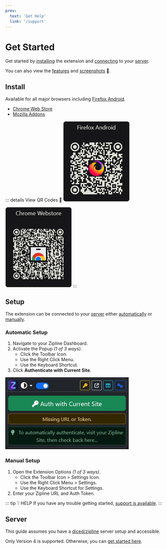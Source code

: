```yaml
---
prev:
  text: 'Get Help'
  link: '/support'
---
```


# Get Started

Get started by [installing](#install) the extension and [connecting](#setup) to your [server](#server).

You can also view the [features](features.md) and [screenshots](features.md#screenshots) 📸.

## Install

<span style="display:none;/*Search Keywords*/">Microsoft Edge, Opera, Brave, Chromium, Vivaldi, Waterfox, and More.</span>

Available for all major browsers including [Firefox Android](https://addons.mozilla.org/addon/zipline-extension).

<BrowserIcons animation="animate__rotateIn" />

- [Chrome Web Store](https://chromewebstore.google.com/detail/zipline-extension/gkkloiijbkgkbmgckfefigkjckhdikkd)
- [Mozilla Addons](https://addons.mozilla.org/addon/zipline-extension)

::: details View QR Codes 📸
[![QR Code Mozilla](https://raw.githubusercontent.com/smashedr/repo-images/refs/heads/master/zipline/extension/docs/qr/mozilla.png)](https://addons.mozilla.org/addon/zipline-extension)

[![QR Code Google](https://raw.githubusercontent.com/smashedr/repo-images/refs/heads/master/zipline/extension/docs/qr/google.png)](https://chromewebstore.google.com/detail/zipline-extension/gkkloiijbkgkbmgckfefigkjckhdikkd)
:::

## Setup

The extension can be connected to your [server](#server) either [automatically](#automatic-setup) or [manually](#manual-setup).

### Automatic Setup

1. Navigate to your Zipline Dashboard.
2. Activate the Popup _(1 of 3 ways)_.
   - Click the Toolbar Icon.
   - Use the Right Click Menu.
   - Use the Keyboard Shortcut.
3. Click **Authenticate with Current Site**.

![Auth Popup](https://raw.githubusercontent.com/smashedr/repo-images/refs/heads/master/zipline/extension/docs/auth.jpg)

### Manual Setup

1. Open the Extension Options _(1 of 3 ways)_.
   - Click the Toolbar Icon > Settings Icon.
   - Use the Right Click Menu > Settings.
   - Use the Keyboard Shortcut for Settings.
2. Enter your Zipline URL and Auth Token.

::: tip ❔ HELP
If you have any trouble getting started, [support is available](../support.md).
:::

## Server

This guide assumes you have a [diced/zipline](https://github.com/diced/zipline) server setup and accessible.

Only Version 4 is supported. Otherwise, you can [get started here](https://zipline.diced.sh/docs/get-started).
